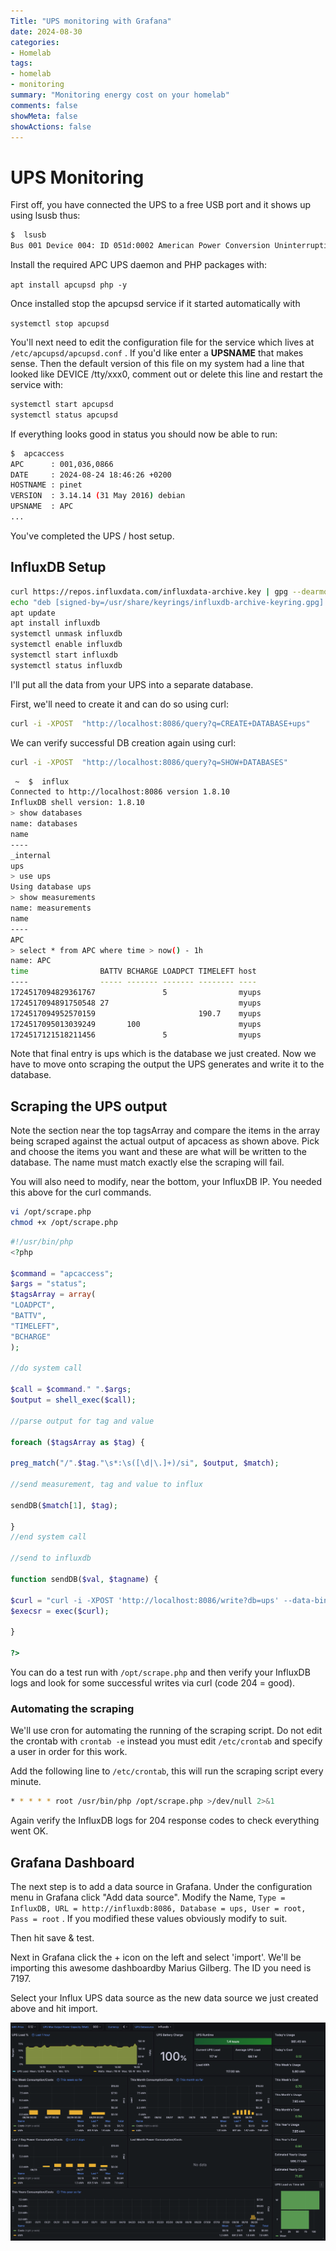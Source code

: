 ```yaml
---
Title: "UPS monitoring with Grafana"
date: 2024-08-30
categories:
- Homelab
tags:
- homelab
- monitoring
summary: "Monitoring energy cost on your homelab"
comments: false
showMeta: false
showActions: false
---
```



# UPS Monitoring

First off, you have connected the UPS to a free USB port and it shows up using lsusb thus:

```sh
$  lsusb
Bus 001 Device 004: ID 051d:0002 American Power Conversion Uninterruptible Power Supply
```

Install the required APC UPS daemon and PHP packages with:

`apt install apcupsd php -y` 

Once installed stop the apcupsd service if it started automatically with

`systemctl stop apcupsd` 

You'll next need to edit the configuration file for the service which lives at `/etc/apcupsd/apcupsd.conf` . If you'd like enter a **UPSNAME** that makes sense. Then the default version of this file on my system had a line that looked like DEVICE /tty/xxx0, comment out or delete this line and restart the service with:

```sh
systemctl start apcupsd
systemctl status apcupsd
```

If everything looks good in status you should now be able to run:

```sh
$  apcaccess
APC      : 001,036,0866
DATE     : 2024-08-24 18:46:26 +0200
HOSTNAME : pinet
VERSION  : 3.14.14 (31 May 2016) debian
UPSNAME  : APC
...
```

You've completed the UPS / host setup.

## InfluxDB Setup

```sh
curl https://repos.influxdata.com/influxdata-archive.key | gpg --dearmor | sudo tee /usr/share/keyrings/influxdb-archive-keyring.gpg >/dev/null
echo "deb [signed-by=/usr/share/keyrings/influxdb-archive-keyring.gpg] https://repos.influxdata.com/debian stable main" | sudo tee /etc/apt/sources.list.d/influxdb.list
apt update
apt install influxdb
systemctl unmask influxdb
systemctl enable influxdb
systemctl start influxdb
systemctl status influxdb
```

I'll put all the data from your UPS into a separate database.

First, we'll need to create it and can do so using curl:

```sh
curl -i -XPOST  "http://localhost:8086/query?q=CREATE+DATABASE+ups"
```

We can verify successful DB creation again using curl:

```sh
curl -i -XPOST  "http://localhost:8086/query?q=SHOW+DATABASES"
```

```sh
 ~  $  influx
Connected to http://localhost:8086 version 1.8.10
InfluxDB shell version: 1.8.10
> show databases
name: databases
name
----
_internal
ups
> use ups
Using database ups
> show measurements
name: measurements
name
----
APC
> select * from APC where time > now() - 1h
name: APC
time                BATTV BCHARGE LOADPCT TIMELEFT host
----                ----- ------- ------- -------- ----
1724517094829361767               5                myups
1724517094891750548 27                             myups
1724517094952570159                       190.7    myups
1724517095013039249       100                      myups
1724517121518211456               5                myups


```

Note that final entry is ups which is the database we just created. Now we have to move onto scraping the output the UPS generates and write it to the database.

## Scraping the UPS output

Note the section near the top tagsArray and compare the items in the array being scraped against the actual output of apcacess as shown above. Pick and choose the items you want and these are what will be written to the database. The name must match exactly else the scraping will fail.

You will also need to modify, near the bottom, your InfluxDB IP. You needed this above for the curl commands.

```sh
vi /opt/scrape.php
chmod +x /opt/scrape.php
```

```php
#!/usr/bin/php
<?php

$command = "apcaccess";
$args = "status";
$tagsArray = array(
"LOADPCT",
"BATTV",
"TIMELEFT",
"BCHARGE"
);

//do system call

$call = $command." ".$args;
$output = shell_exec($call);

//parse output for tag and value

foreach ($tagsArray as $tag) {

preg_match("/".$tag."\s*:\s([\d|\.]+)/si", $output, $match);

//send measurement, tag and value to influx

sendDB($match[1], $tag);

}
//end system call

//send to influxdb

function sendDB($val, $tagname) {

$curl = "curl -i -XPOST 'http://localhost:8086/write?db=ups' --data-binary 'APC,host=myups ".$tagname."=".$val."'";
$execsr = exec($curl);

}

?>
```

You can do a test run with `/opt/scrape.php` and then verify your InfluxDB logs and look for some successful writes via curl (code 204 = good).

### Automating the scraping

We'll use cron for automating the running of the scraping script. Do not edit the crontab with `crontab -e` instead you must edit `/etc/crontab`  and specify a user in order for this work.

Add the following line to `/etc/crontab`, this will run the scraping script every minute. 

```sh
* * * * * root /usr/bin/php /opt/scrape.php >/dev/null 2>&1
```

Again verify the InfluxDB logs for 204 response codes to check everything went OK.


## Grafana Dashboard

The next step is to add a data source in Grafana. Under the configuration menu in Grafana click "Add data source".
Modify the Name, `Type = InfluxDB, URL = http://influxdb:8086, Database = ups, User = root, Pass = root` . If you modified these values obviously modify to suit.

Then hit save & test.

Next in Grafana click the + icon on the left and select 'import'. We'll be importing this awesome dashboardby Marius Gilberg. The ID you need is 7197.

Select your Influx UPS data source as the new data source we just created above and hit import.

![ups](assets/ups.png) 

